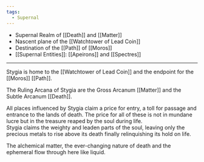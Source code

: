 ```yaml
---
tags:
  - Supernal
---
```

- Supernal Realm of [[Death]] and [[Matter]]
- Nascent plane of the [[Watchtower of Lead Coin]]
- Destination of the [[Path]] of [[Moros]]
- [[Supernal Entities]]: [[Apeirons]] and [[Spectres]]

---

Stygia is home to the [[Watchtower of Lead Coin]] and the endpoint for the [[Moros]] [[Path]].

The Ruling Arcana of Stygia are the Gross Arcanum [[Matter]] and the Subtle Arcanum [[Death]].

All places influenced by Stygia claim a price for entry, a toll for passage and entrance to the lands of death. The price for all of these is not in mundane lucre but in the treasure reaped by the soul during life. \
Stygia claims the weighty and leaden parts of the soul, leaving only the precious metals to rise above its death finally relinquishing its hold on life.

The alchemical matter, the ever-changing nature of death and the ephemeral flow through here like liquid.